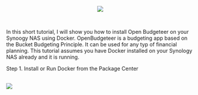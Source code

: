 <p align="center">
<img src="https://imgur.com/KYWdZgN.png alt="Open Budgeteer"/>
</p>
<br />

In this short tutorial, I will show you how to install Open Budgeteer on your Synoogy NAS using Docker. OpenBudgeteer is a budgeting app based on the Bucket Budgeting Principle. It can be used for any typ of financial planning. This tutorial assumes you have Docker installed on your Synology NAS already and it is running.


Step 1. Install or Run Docker from the Package Center 
<br />
<br />
<p>
<img src="https://imgur.com/pVTroSS.png alt="Open Budgeteer"/>
</p>
